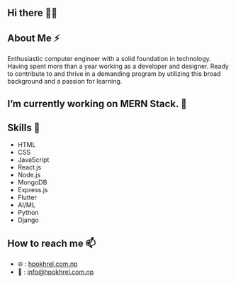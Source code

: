 ## Hi there 🙏🙏

## About Me ⚡

Enthusiastic computer engineer with a solid foundation in technology. Having spent more than a year working as a developer and designer. Ready to contribute to and thrive in a demanding program by utilizing this broad background and a passion for learning.

## I’m currently working on MERN Stack. 🔭

## Skills 🌱

- HTML
- CSS
- JavaScript
- React.js
- Node.js
- MongoDB
- Express.js
- Flutter
- AI/ML
- Python
- Django

## How to reach me 📫

- :globe_with_meridians: : [hpokhrel.com.np](https://hpokhrel.com.np)
- 📩 : info@hpokhrel.com.np
